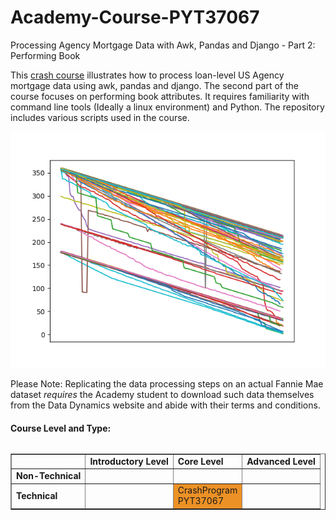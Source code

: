 # Academy-Course-PYT37067
Processing Agency Mortgage Data with Awk, Pandas and Django - Part 2: Performing Book

This [crash course](https://www.openriskacademy.com/course/view.php?id=67) illustrates how to process loan-level US Agency mortgage data using awk, pandas and django. The second part of the course focuses on performing book attributes. It requires familiarity with command line tools (Ideally a linux environment) and Python. The repository includes various scripts used in the course.

![Course Image](pyt37066_course_image.png)

<p>
Please Note: Replicating the data processing steps on an actual Fannie Mae dataset <i>requires</i> the Academy student to download such data themselves from the Data Dynamics website and abide with their terms and conditions.
</p>


<h4>Course Level and Type:</h4>
<table summary="Course classification table" class="table-factsheet" cellspacing="5" cellpadding="5" border="1"
       align="left">
    <tbody>
    <tr>
        <td></td>
        <td><b>Introductory Level</b></td>
        <td><b>Core Level</b></td>
        <td><b>Advanced Level</b></td>
    </tr>
    <tr>
        <td><b>Non-Technical</b></td>
        <td></td>
        <td></td>
        <td></td>
    </tr>
    <tr>
        <td><b>Technical</b></td>
        <td></td>
        <td bgcolor="#EC9126">CrashProgram<br>PYT37067</td>
        <td></td>
    </tr>
    </tbody>
</table>
